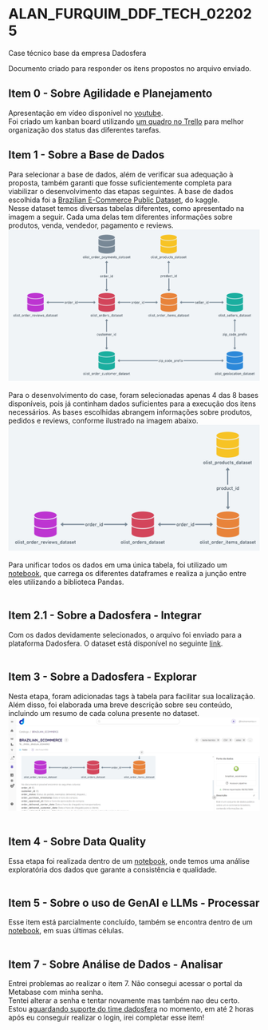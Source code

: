 # ALAN_FURQUIM_DDF_TECH_022025
Case técnico base da empresa Dadosfera

Documento criado para responder os itens propostos no arquivo enviado.

## Item 0 - Sobre Agilidade e Planejamento
Apresentação em vídeo disponível no [youtube](https://youtu.be/da4mnRyytIM).
<br>
Foi criado um kanban board utilizando [um quadro no Trello](https://trello.com/b/5Ulenlp0/case-tecnico) para melhor organização dos status das diferentes tarefas.

## Item 1 - Sobre a Base de Dados
Para selecionar a base de dados, além de verificar sua adequação à proposta, também garanti que fosse suficientemente completa para viabilizar o desenvolvimento das etapas seguintes.
A base de dados escolhida foi a [Brazilian E-Commerce Public Dataset](https://www.kaggle.com/datasets/jayeshsalunke101/brazilian-ecommerce-public-dataset?select=olist_order_items_dataset.csv), do kaggle.<br>
Nesse dataset temos diversas tabelas diferentes, como apresentado na imagem a seguir. Cada uma delas tem diferentes informações sobre produtos, venda, vendedor, pagamento e reviews.
![alt text](imgs/tds_bases.png)
<br><br>
Para o desenvolvimento do case, foram selecionadas apenas 4 das 8 bases disponíveis, pois já continham dados suficientes para a execução dos itens necessários. As bases escolhidas abrangem informações sobre produtos, pedidos e reviews, conforme ilustrado na imagem abaixo.
![alt text](imgs/bases.png)
<br><br>
Para unificar todos os dados em uma única tabela, foi utilizado um [notebook](/notebooks/concat_bases.ipynb), que carrega os diferentes dataframes e realiza a junção entre eles utilizando a biblioteca Pandas.
<br><br>

## Item 2.1 - Sobre a Dadosfera - Integrar
Com os dados devidamente selecionados, o arquivo foi enviado para a plataforma Dadosfera. O dataset está disponível no seguinte [link](https://app.dadosfera.ai/pt-BR/catalog/data-assets/aeeaf646-2a8a-4a97-903f-138582a1c5ac).
<br><br>

## Item  3 - Sobre a Dadosfera - Explorar
Nesta etapa, foram adicionadas tags à tabela para facilitar sua localização. Além disso, foi elaborada uma breve descrição sobre seu conteúdo, incluindo um resumo de cada coluna presente no dataset.
![alt text](imgs/desc_tabela.png)
<br><br>

## Item 4 - Sobre Data Quality
Essa etapa foi realizada dentro de um [notebook](notebooks\concat_bases.ipynb), onde temos uma análise exploratória dos dados que garante a consistência e qualidade.
<br><br>

## Item 5 - Sobre o uso de GenAI e LLMs - Processar
Esse item está parcialmente concluído, também se encontra dentro de um [notebook](notebooks\concat_bases.ipynb), em suas últimas células.
<br><br>

## Item  7 - Sobre Análise de Dados - Analisar
Entrei problemas ao realizar o item 7. Não consegui acessar o portal da Metabase com minha senha.<br>
Tentei alterar a senha e tentar novamente mas também nao deu certo. Estou [aguardando suporte do time dadosfera](/imgs/suporte.png) no momento, em até 2 horas após eu conseguir realizar o login, irei completar esse item!
